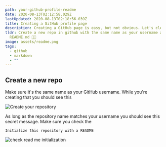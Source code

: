 ```yaml
---
path: your-github-profile-readme
date: 2020-08-13T02:12:58.029Z
lastUpdated: 2020-08-13T02:18:56.039Z
title: Creating a GitHub profile page
description: Creating a GitHub page is easy, but not obvious. Let's clear that up.
tldr: Create a new repo in github with the same name as your username and add a
  README.md 🤙🏼
image: assets/readme.png
tags:
  - github
  - markdown
  - ""
---
```

## Create a new repo

Make sure it's the same name as your GitHub username. While you're creating that you should see this

![Create your repository](assets/creating_readme.png)

As long as the repository name matches your username you should see this secret message. Make sure you check the 

`Initialize this repository with a README`

![check read me initialization](assets/check_readme.png)

